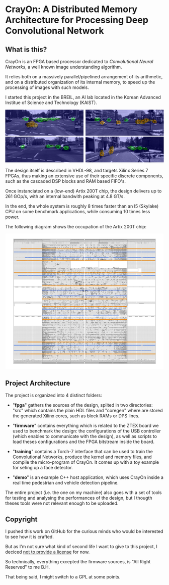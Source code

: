 # CrayOn: A Distributed Memory Architecture for Processing Deep Convolutional Network

## What is this?

CrayOn is an FPGA based processor dedicated to _Convolutional Neural Networks_, a well known image understanding algorithm.

It relies both on a massively parallel/pipelined arrangement of its arithmetic, and on a distributed organization of its internal memory, to speed up the processing of images with such models. 

I started this project in the BREIL, an AI lab located in the Korean Advanced Institue of Science and Technology (KAIST).

<p align="center">
  <img src="https://github.com/Cryst4L/CrayOn/blob/master/assets/set-App.png"/>
</p>


The design itself is described in VHDL-98, and targets Xilinx Series 7 FPGAs, thus making an extensive use of their specific discrete components, such as the cascaded DSP blocks and RAM based FIFO's.

Once instanciated on a (low-end) Artix 200T chip, the design delivers up to 261 GOp/s, with an internal bandwith peaking at 4.8 GT/s. 

In the end, the whole system is roughly 8 times faster than an I5 (Skylake) CPU on some benchmark applications, while consuming 10 times less power.

The following diagram shows the occupation of the Artix 200T chip:

<p align="center">
  <img src="https://github.com/Cryst4L/CrayOn/blob/master/assets/plan-III-BR.png"/>
</p>


## Project Architecture

The project is organized into 4 distinct folders:

* "**fpga**" gathers the sources of the design, splited in two directories: "src" which contains the plain HDL files and "coregen" where are stored the generated Xilinx cores, such as block RAMs or DPS lines.


* "**firmware**" contains everything which is related to the ZTEX board we used to benchmark the design: the configurations of the USB controller (which enables to communicate with the design), as well as scripts to load theses configurations and the FPGA bitstream inside the board.


* "**training**" contains a Torch-7 interface that can be used to train the Convolutional Networks, produce the kernel and memory files, and compile the micro-program of CrayOn. It comes up with a toy example for seting up a face detector.


* "**demo**" is an example C++ host application, which uses CrayOn inside a real time pedestrian and vehicle detection pipeline.

The entire project (i.e. the one on my machine) also goes with a set of tools for testing and analysing the performances of the design, but I thougth theses tools were not relevant enough to be uploaded. 


## Copyright

I pushed this work on GitHub for the curious minds who would be interested to see how it is crafted.

But as I'm not sure what kind of second life I want to give to this project, I deciced [not to provide a license](http://choosealicense.com/no-license/) for now.

So technically, everything excepted the firmware sources, is "All Right Reserved" to me B.H. 

That being said, I might switch to a GPL at some points.  
